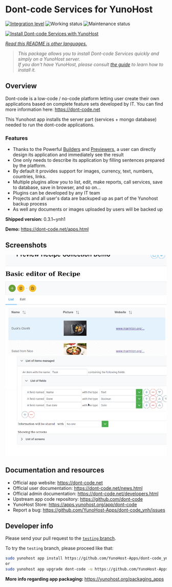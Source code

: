 <!--
N.B.: This README was automatically generated by <https://github.com/YunoHost/apps/tree/master/tools/readme_generator>
It shall NOT be edited by hand.
-->

# Dont-code Services for YunoHost

[![Integration level](https://dash.yunohost.org/integration/dont-code.svg)](https://dash.yunohost.org/appci/app/dont-code) ![Working status](https://ci-apps.yunohost.org/ci/badges/dont-code.status.svg) ![Maintenance status](https://ci-apps.yunohost.org/ci/badges/dont-code.maintain.svg)

[![Install Dont-code Services with YunoHost](https://install-app.yunohost.org/install-with-yunohost.svg)](https://install-app.yunohost.org/?app=dont-code)

*[Read this README is other languages.](./ALL_README.md)*

> *This package allows you to install Dont-code Services quickly and simply on a YunoHost server.*  
> *If you don't have YunoHost, please consult [the guide](https://yunohost.org/install) to learn how to install it.*

## Overview

Dont-code is a low-code / no-code platform letting user create their own applications based on complete feature sets developed by IT.
You can find more information here: https://dont-code.net

This Yunohost app installs the server part (services + mongo database) needed to run the dont-code applications.

### Features

- Thanks to the Powerful [Builders](https://dont-code.net/ide-ui) and [Previewers](https://dont-code.net/ide-ui), a user can directly design its application and immediately see the result
- One only needs to describe its application by filling sentences prepared by the platform.
- By default it provides support for images, currency, text, numbers, countries, links.
- Multiple plugins allow you to list, edit, make reports, call services, save to database, save in browser, and so on...
- Plugins can be developed by any IT team
- Projects and all user's data are backuped up as part of the Yunohost backup process
- As well any documents or images uploaded by users will be backed up


**Shipped version:** 0.3.1~ynh1

**Demo:** <https://dont-code.net/apps.html>

## Screenshots

![Screenshot of Dont-code Services](./doc/screenshots/previewer.gif)
![Screenshot of Dont-code Services](./doc/screenshots/ide.gif)

## Documentation and resources

- Official app website: <https://dont-code.net>
- Official user documentation: <https://dont-code.net/news.html>
- Official admin documentation: <https://dont-code.net/developers.html>
- Upstream app code repository: <https://github.com/dont-code>
- YunoHost Store: <https://apps.yunohost.org/app/dont-code>
- Report a bug: <https://github.com/YunoHost-Apps/dont-code_ynh/issues>

## Developer info

Please send your pull request to the [`testing` branch](https://github.com/YunoHost-Apps/dont-code_ynh/tree/testing).

To try the `testing` branch, please proceed like that:

```bash
sudo yunohost app install https://github.com/YunoHost-Apps/dont-code_ynh/tree/testing --debug
or
sudo yunohost app upgrade dont-code -u https://github.com/YunoHost-Apps/dont-code_ynh/tree/testing --debug
```

**More info regarding app packaging:** <https://yunohost.org/packaging_apps>

